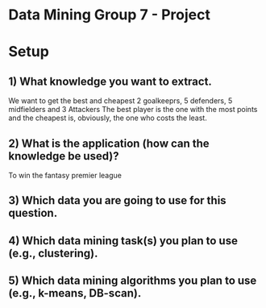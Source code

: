 # Data Mining Group 7 - Project

# Setup

## 1) What knowledge you want to extract.
We want to get the best and cheapest 2 goalkeeprs, 5 defenders, 5 midfielders and 3 Attackers
The best player is the one with the most points and the cheapest is, obviously, the one who costs the least.

## 2) What is the application (how can the knowledge be used)?
To win the fantasy premier league
## 3) Which data you are going to use for this question.
## 4) Which data mining task(s) you plan to use (e.g., clustering).
## 5) Which data mining algorithms you plan to use (e.g., k-means, DB-scan).

